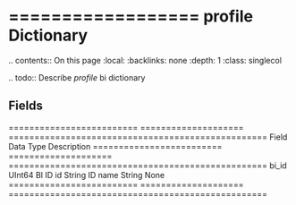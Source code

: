 

==================
profile Dictionary
==================

.. contents:: On this page
    :local:
    :backlinks: none
    :depth: 1
    :class: singlecol

.. todo::
    Describe *profile* bi dictionary

Fields
------

========================= ==================== ==================================================
Field                     Data Type            Description
========================= ==================== ==================================================
bi_id                     UInt64               BI ID
id                        String               ID
name                      String               None
========================= ==================== ==================================================
